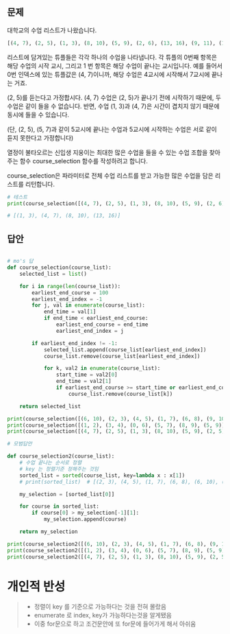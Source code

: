 ## 문제

대학교의 수업 리스트가 나왔습니다.
```python
[(4, 7), (2, 5), (1, 3), (8, 10), (5, 9), (2, 6), (13, 16), (9, 11), (1, 8)]
```
리스트에 담겨있는 튜플들은 각각 하나의 수업을 나타냅니다. 각 튜플의 0번째 항목은 해당 수업의 시작 교시, 그리고 1 번 항목은 해당 수업이 끝나는 교시입니다. 예를 들어서 0번 인덱스에 있는 튜플값은 (4, 7)이니까, 해당 수업은 4교시에 시작해서 7교시에 끝나는 거죠.

(2, 5)를 듣는다고 가정합시다. (4, 7) 수업은 (2, 5)가 끝나기 전에 시작하기 때문에, 두 수업은 같이 들을 수 없습니다. 반면, 수업 (1, 3)과 (4, 7)은 시간이 겹치지 않기 때문에 동시에 들을 수 있습니다.

(단, (2, 5), (5, 7)과 같이 5교시에 끝나는 수업과 5교시에 시작하는 수업은 서로 같이 듣지 못한다고 가정합니다)

열정이 불타오르는 신입생 지웅이는 최대한 많은 수업을 들을 수 있는 수업 조합을 찾아주는 함수 course_selection 함수를 작성하려고 합니다.

course_selection은 파라미터로 전체 수업 리스트를 받고 가능한 많은 수업을 담은 리스트를 리턴합니다.

```python
# 테스트
print(course_selection([(4, 7), (2, 5), (1, 3), (8, 10), (5, 9), (2, 6), (13, 16), (9, 11), (1, 8)]))

# [(1, 3), (4, 7), (8, 10), (13, 16)]
```

## 답안
```python

# mo's 답 
def course_selection(course_list):
    selected_list = list()

    for i in range(len(course_list)):
        earliest_end_course = 100
        earliest_end_index = -1
        for j, val in enumerate(course_list):
            end_time = val[1]
            if end_time < earliest_end_course:
                earliest_end_course = end_time
                earliest_end_index = j

        if earliest_end_index != -1:
            selected_list.append(course_list[earliest_end_index])
            course_list.remove(course_list[earliest_end_index])

            for k, val2 in enumerate(course_list):
                start_time = val2[0]
                end_time = val2[1]
                if earliest_end_course >= start_time or earliest_end_course >= end_time:
                    course_list.remove(course_list[k])

    return selected_list

print(course_selection([(6, 10), (2, 3), (4, 5), (1, 7), (6, 8), (9, 10)]))
print(course_selection([(1, 2), (3, 4), (0, 6), (5, 7), (8, 9), (5, 9)]))
print(course_selection([(4, 7), (2, 5), (1, 3), (8, 10), (5, 9), (2, 5), (13, 16), (9, 11), (1, 8)]))


```

```python
# 모범답안

def course_selection2(course_list):
    # 수업 끝나는 순서로 정렬
    # key 는 정렬기준 정해주는 것임
    sorted_list = sorted(course_list, key=lambda x : x[1])
    # print(sorted_list)  # [(2, 3), (4, 5), (1, 7), (6, 8), (6, 10), (9, 10)]

    my_selection = [sorted_list[0]]

    for course in sorted_list:
        if course[0] > my_selection[-1][1]:
            my_selection.append(course)

    return my_selection

print(course_selection2([(6, 10), (2, 3), (4, 5), (1, 7), (6, 8), (9, 10)]))
print(course_selection2([(1, 2), (3, 4), (0, 6), (5, 7), (8, 9), (5, 9)]))
print(course_selection2([(4, 7), (2, 5), (1, 3), (8, 10), (5, 9), (2, 5), (13, 16), (9, 11), (1, 8)]))
```

# 개인적 반성
> - 정렬이 key 를 기준으로 가능하다는 것을 전혀 몰랐음
> - enumerate 로 index, key가 가능하다는것을 알게됐음
> - 이중 for문으로 하고 조건문안에 또 for문에 들어가게 해서 아쉬움